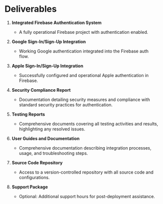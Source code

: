 # Deliverables

1. **Integrated Firebase Authentication System**
   - A fully operational Firebase project with authentication enabled.
   
2. **Google Sign-In/Sign-Up Integration**
   - Working Google authentication integrated into the Firebase auth flow.
   
3. **Apple Sign-In/Sign-Up Integration**
   - Successfully configured and operational Apple authentication in Firebase.
   
4. **Security Compliance Report**
   - Documentation detailing security measures and compliance with standard security practices for authentication.
   
5. **Testing Reports**
   - Comprehensive documents covering all testing activities and results, highlighting any resolved issues.
   
6. **User Guides and Documentation**
   - Comprehensive documentation describing integration processes, usage, and troubleshooting steps.
   
7. **Source Code Repository**
   - Access to a version-controlled repository with all source code and configurations.
   
8. **Support Package**
   - Optional: Additional support hours for post-deployment assistance.